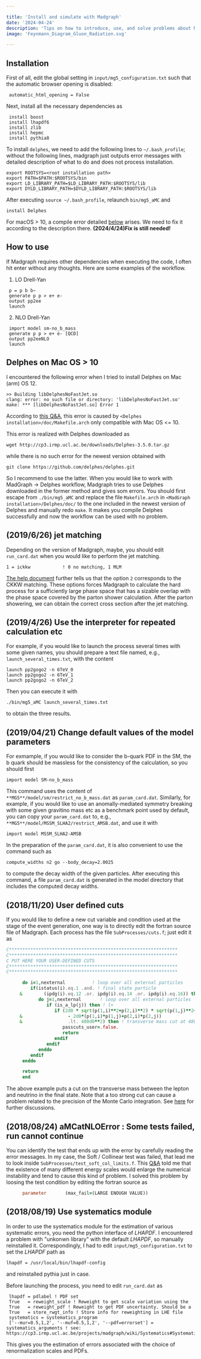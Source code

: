 ```yaml
---

title: 'Install and simulate with Madgraph'
date: '2024-04-24'
description: 'Tips on how to introduce, use, and solve problems about Madgraph'
image: 'Feynmann_Diagram_Gluon_Radiation.svg'

---
```


## Installation

First of all, edit the global setting in `input/mg5_configuration.txt` such that the automatic browser opening is disabled:

``` shell
 automatic_html_opening = False
```

Next, install all the necessary dependencies as

``` shell
 install boost
 install lhapdf6
 install zlib
 install hepmc
 install pythia8
```

To install `delphes`, we need to add the following lines to `~/.bash_profile`; without the following lines, madgraph just outputs error messages with detailed description of what to do and does not process installation.

``` shell
export ROOTSYS=<root installation path>
export PATH=$PATH:$ROOTSYS/bin
export LD_LIBRARY_PATH=$LD_LIBRARY_PATH:$ROOTSYS/lib
export DYLD_LIBRARY_PATH=$DYLD_LIBRARY_PATH:$ROOTSYS/lib
```

After executing `source ~/.bash_profile`, relaunch `bin/mg5_aMC` and

``` shell
install Delphes
```

For macOS > 10, a compile error detailed [below](#delphes-on-mac-os--10) arises.
We need to fix it according to the description there.
**(2024/4/24)Fix is still needed!**

## How to use

If Madgraph requires other dependencies when executing the code, I often hit enter without any thoughts.
Here are some examples of the workflow.

1. LO Drell-Yan

``` shell
 p = p b b~
 generate p p > e+ e-
 output pp2ee
 launch
```

2. NLO Drell-Yan

``` shell
 import model sm-no_b_mass
 generate p p > e+ e- [QCD]
 output pp2eeNLO
 launch
```

## Delphes on Mac OS > 10

I encountered the following error when I tried to install Delphes on Mac (arm) OS 12.


``` shell
>> Building libDelphesNoFastJet.so
clang: error: no such file or directory: 'libDelphesNoFastJet.so'
make: *** [libDelphesNoFastJet.so] Error 1
```

According to [this Q&A](https://cp3.irmp.ucl.ac.be/projects/delphes/ticket/1542), this error is caused by  `<Delphes installation>/doc/Makefile.arch` only compatible with Mac OS <= 10.

This error is realized with Delphes downloaded as


``` shell
wget http://cp3.irmp.ucl.ac.be/downloads/Delphes-3.5.0.tar.gz
```

while there is no such error for the newest version obtained with

``` shell
git clone https://github.com/delphes/delphes.git
```

So I recommend to use the latter.
When you would like to work with MadGraph -> Delphes workflow, Madgraph tries to use Delphes downloaded in the former method and gives som errors.
You should first escape from `./bin/mg5_aMC` and replace the file `Makefile.arch` in `<MadGraph installation>/Delphes/doc/` to the one included in the newest version of Delphes and manually redo `make`.
It makes you compile Delphes successfully and now the workflow can be used with no problem.

## (2019/6/26) jet matching

Depending on the version of Madgraph, maybe, you should edit `run_card.dat` when you would like to perform the jet matching.

``` shell
1 = ickkw            ! 0 no matching, 1 MLM
```

[The help document](（<https://cp3.irmp.ucl.ac.be/projects/madgraph/wiki/Matching>）) further tells us that the option `2` corresponds to the CKKW matching.
These options forces Madgraph to calculate the hard process for a sufficiently large phase space that has a sizable overlap with the phase space covered by the parton shower calculation.
After the parton showering, we can obtain the correct cross section after the jet matching.

## (2019/4/26) Use the interpreter for repeated calculation etc

For example, if you would like to launch the process several times with some given names, you should prepare a text file named, e.g., `launch_several_times.txt`, with the content

``` text
launch pp2gogo2 -n 6TeV_0
launch pp2gogo2 -n 6TeV_1
launch pp2gogo2 -n 6TeV_2
```

Then you can execute it with

``` shell
./bin/mg5_aMC launch_several_times.txt
```

to obtain the three results.

## (2019/04/21) Change default values of the model parameters

For exmample, if you would like to consider the b-quark PDF in the SM, the b quark should be massless for the consistency of the calculation, so you should first

``` shell
import model SM-no_b_mass
```

This command uses the content of `**MG5**/model/sm/restrict_no_b_mass.dat` as `param_card.dat`.
Similarly, for example, if you would like to use an anomally-mediated symmetry breaking with some given gravitino mass etc as a benchmark point used by default, you can copy your `param_card.dat` to, e.g., `**MG5**/model/MSSM_SLHA2/restrict_AMSB.dat`, and use it with

``` shell
import model MSSM_SLHA2-AMSB
```

In the preparation of the `param_card.dat`, it is also convenient to use the command such as

``` shell
compute_widths n2 go --body_decay=2.0025
```

to compute the decay width of the given particles.
After executing this command, a file `param_card.dat` is generated in the model directory that includes the computed decay widths.

## (2018/11/20) User defined cuts

If you would like to define a new cut variable and condition used at the stage of the event generation, one way is to directly edit the fortran source file of Madgraph.
Each process has the file `SubProcesses/cuts.f`; just edit it as

``` fortran
C***************************************************************
C***************************************************************
C PUT HERE YOUR USER-DEFINED CUTS
C***************************************************************
C***************************************************************

      do i=1,nexternal          ! loop over all external particles
         if(istatus(i).eq.1 .and. ! final state particle
     &        (ipdg(i).eq.12 .or. ipdg(i).eq.14 .or. ipdg(i).eq.16)) then ! neutrino
            do j=1,nexternal       ! loop over all external particles
               if (is_a_lp(j)) then ! l+
                  if (2d0 * sqrt(p(1,i)**2+p(2,i)**2) * sqrt(p(1,j)**2+p(2,j)**2)
     &                 - 2d0*(p(1,i)*p(1,j)+p(2,i)*p(2,j))
     &                 .lt. 480d0**2) then ! transverse mass cut at 480GeV
                     passcuts_user=.false.
                     return
                  endif
               endif
            enddo
         endif
      enddo

      return
      end
```

The above example puts a cut on the transverse mass between the lepton and neutrino in the final state.
Note that a too strong cut can cause a problem related to the precision of the Monte Carlo integration.
See [here](https://answers.launchpad.net/mg5amcnlo/+question/446723) for further discussions.


## (2018/08/24) aMCatNLOError : Some tests failed, run cannot continue

You can identify the test that ends up with the error by carefully reading the error messages.
In my case, the Soft / Collinear test was failed, that lead me to look inside `SubProcesses/test_soft_col_limits.f`.
This [Q&A](https://answers.launchpad.net/mg5amcnlo/+question/255905) told me that the existence of many different energy scales would enlarge the numerical instability and tend to cause this kind of problem.
I solved this problem by loosing the test condition by editing the fortran source as

``` fortran
      parameter       (max_fail=(LARGE ENOUGH VALUE))
```

## (2018/08/19) Use systematics module

In order to use the systematics module for the estimation of various systematic errors, you need the python interface of *LHAPDF*.
I encountered a problem with "unkonwn library" with the default *LHAPDF*, so manually reinstalled it.
Correspondingly, I had to edit `input/mg5_configuration.txt` to set the *LHAPDF* path as

```shell
lhapdf = /usr/local/bin/lhapdf-config
```

and reinstalled pythia just in case.

Before launching the process, you need to edit `run_card.dat` as

``` shell
 lhapdf = pdlabel ! PDF set
 True   = reweight_scale ! Reweight to get scale variation using the
 True   = reweight_pdf ! Reweight to get PDF uncertainty. Should be a
 True   = store_rwgt_info ! Store info for reweighting in LHE file
 systematics = systematics_program
 ['--mur=0.5,1,2', '--muf=0.5,1,2', '--pdf=errorset'] = systematics_arguments ! see: https://cp3.irmp.ucl.ac.be/projects/madgraph/wiki/Systematics#Systematicspythonmodule
```

This gives you the estimation of errors associated with the choice of renormalization scales and PDFs.
